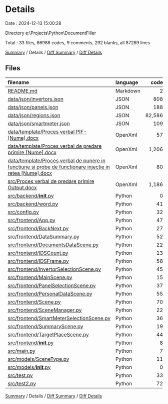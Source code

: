 # Details

Date : 2024-12-13 15:00:28

Directory e:\\Projects\\Python\\DocumentFiller

Total : 33 files,  86988 codes, 9 comments, 292 blanks, all 87289 lines

[Summary](results.md) / Details / [Diff Summary](diff.md) / [Diff Details](diff-details.md)

## Files
| filename | language | code | comment | blank | total |
| :--- | :--- | ---: | ---: | ---: | ---: |
| [README.md](/README.md) | Markdown | 2 | 0 | 2 | 4 |
| [data/json/invertors.json](/data/json/invertors.json) | JSON | 808 | 0 | 0 | 808 |
| [data/json/panels.json](/data/json/panels.json) | JSON | 188 | 0 | 0 | 188 |
| [data/json/regions.json](/data/json/regions.json) | JSON | 82,586 | 0 | 0 | 82,586 |
| [data/json/smartmeter.json](/data/json/smartmeter.json) | JSON | 109 | 0 | 0 | 109 |
| [data/template/Proces verbal PIF-[Nume].docx](/data/template/Proces%20verbal%20PIF-%5BNume%5D.docx) | OpenXml | 57 | 0 | 0 | 57 |
| [data/template/Proces verbal de predare primire [Nume].docx](/data/template/Proces%20verbal%20de%20predare%20primire%20%5BNume%5D.docx) | OpenXml | 1,206 | 0 | 11 | 1,217 |
| [data/template/Proces verbal de punere in functiune si probe de functionare injectie in retea [Nume].docx](/data/template/Proces%20verbal%20de%20punere%20in%20functiune%20si%20probe%20de%20functionare%20injectie%20in%20retea%20%5BNume%5D.docx) | OpenXml | 80 | 0 | 0 | 80 |
| [src/Proces verbal de predare primire Output.docx](/src/Proces%20verbal%20de%20predare%20primire%20Output.docx) | OpenXml | 1,186 | 0 | 10 | 1,196 |
| [src/backend/__init__.py](/src/backend/__init__.py) | Python | 0 | 0 | 1 | 1 |
| [src/backend/word.py](/src/backend/word.py) | Python | 41 | 0 | 21 | 62 |
| [src/config.py](/src/config.py) | Python | 32 | 0 | 11 | 43 |
| [src/frontend/App.py](/src/frontend/App.py) | Python | 47 | 0 | 17 | 64 |
| [src/frontend/BackNext.py](/src/frontend/BackNext.py) | Python | 27 | 0 | 9 | 36 |
| [src/frontend/DataSummary.py](/src/frontend/DataSummary.py) | Python | 52 | 0 | 23 | 75 |
| [src/frontend/DocumentsDataScene.py](/src/frontend/DocumentsDataScene.py) | Python | 22 | 0 | 8 | 30 |
| [src/frontend/IDSCount.py](/src/frontend/IDSCount.py) | Python | 13 | 0 | 6 | 19 |
| [src/frontend/IDSFrame.py](/src/frontend/IDSFrame.py) | Python | 58 | 0 | 21 | 79 |
| [src/frontend/InvertorSelectionScene.py](/src/frontend/InvertorSelectionScene.py) | Python | 45 | 0 | 17 | 62 |
| [src/frontend/MainScene.py](/src/frontend/MainScene.py) | Python | 15 | 0 | 7 | 22 |
| [src/frontend/PanelSelectionScene.py](/src/frontend/PanelSelectionScene.py) | Python | 37 | 0 | 13 | 50 |
| [src/frontend/PersonalDataScene.py](/src/frontend/PersonalDataScene.py) | Python | 55 | 0 | 18 | 73 |
| [src/frontend/Scene.py](/src/frontend/Scene.py) | Python | 70 | 0 | 19 | 89 |
| [src/frontend/SceneManager.py](/src/frontend/SceneManager.py) | Python | 22 | 1 | 5 | 28 |
| [src/frontend/SmartMeterSelectionScene.py](/src/frontend/SmartMeterSelectionScene.py) | Python | 36 | 0 | 12 | 48 |
| [src/frontend/SummaryScene.py](/src/frontend/SummaryScene.py) | Python | 19 | 0 | 8 | 27 |
| [src/frontend/TargetPlaceScene.py](/src/frontend/TargetPlaceScene.py) | Python | 44 | 0 | 15 | 59 |
| [src/frontend/__init__.py](/src/frontend/__init__.py) | Python | 8 | 0 | 0 | 8 |
| [src/main.py](/src/main.py) | Python | 7 | 0 | 5 | 12 |
| [src/models/SceneType.py](/src/models/SceneType.py) | Python | 11 | 0 | 1 | 12 |
| [src/models/__init__.py](/src/models/__init__.py) | Python | 0 | 0 | 1 | 1 |
| [src/test.py](/src/test.py) | Python | 33 | 7 | 10 | 50 |
| [src/test2.py](/src/test2.py) | Python | 72 | 1 | 21 | 94 |

[Summary](results.md) / Details / [Diff Summary](diff.md) / [Diff Details](diff-details.md)